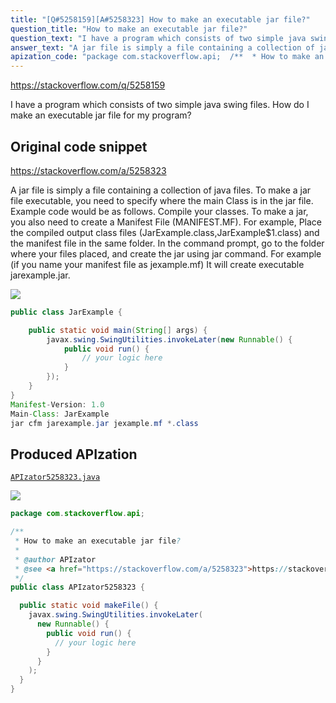 ```yaml
---
title: "[Q#5258159][A#5258323] How to make an executable jar file?"
question_title: "How to make an executable jar file?"
question_text: "I have a program which consists of two simple java swing files. How do I make an executable jar file for my program?"
answer_text: "A jar file is simply a file containing a collection of java files. To make a jar file executable, you need to specify where the main Class is in the jar file. Example code would be as follows. Compile your classes. To make a jar, you also need to create a Manifest File (MANIFEST.MF). For example, Place the compiled output class files (JarExample.class,JarExample$1.class) and the manifest file in the same folder. In the command prompt, go to the folder where your files placed, and create the jar using jar command. For example (if you name your manifest file as jexample.mf) It will create executable jarexample.jar."
apization_code: "package com.stackoverflow.api;  /**  * How to make an executable jar file?  *  * @author APIzator  * @see <a href=\"https://stackoverflow.com/a/5258323\">https://stackoverflow.com/a/5258323</a>  */ public class APIzator5258323 {    public static void makeFile() {     javax.swing.SwingUtilities.invokeLater(       new Runnable() {         public void run() {           // your logic here         }       }     );   } }"
---
```


https://stackoverflow.com/q/5258159

I have a program which consists of two simple java swing files.
How do I make an executable jar file for my program?



## Original code snippet

https://stackoverflow.com/a/5258323

A jar file is simply a file containing a collection of java files. To make a jar file executable, you need to specify where the main Class is in the jar file. Example code would be as follows.
Compile your classes. To make a jar, you also need to create a Manifest File (MANIFEST.MF). For example,
Place the compiled output class files (JarExample.class,JarExample$1.class) and the manifest file in the same folder. In the command prompt, go to the folder where your files placed, and create the jar using jar command. For example (if you name your manifest file as jexample.mf)
It will create executable jarexample.jar.

<div class="code-logo"><img src="/stackoverflow.png" /></div>

```java
public class JarExample {

    public static void main(String[] args) {
        javax.swing.SwingUtilities.invokeLater(new Runnable() {
            public void run() {
                // your logic here
            }
        });
    }
}
Manifest-Version: 1.0
Main-Class: JarExample
jar cfm jarexample.jar jexample.mf *.class
```

## Produced APIzation

[`APIzator5258323.java`](https://github.com/pasqualesalza/apization-temp/raw/main/data/search/APIzator5258323.java)

<div class="code-logo"><img src="/apizator.png" /></div>

```java
package com.stackoverflow.api;

/**
 * How to make an executable jar file?
 *
 * @author APIzator
 * @see <a href="https://stackoverflow.com/a/5258323">https://stackoverflow.com/a/5258323</a>
 */
public class APIzator5258323 {

  public static void makeFile() {
    javax.swing.SwingUtilities.invokeLater(
      new Runnable() {
        public void run() {
          // your logic here
        }
      }
    );
  }
}

```